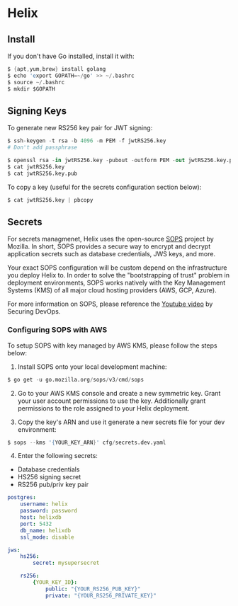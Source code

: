 # Helix


## Install

If you don't have Go installed, install it with:
```s
$ {apt,yum,brew} install golang
$ echo 'export GOPATH=~/go' >> ~/.bashrc
$ source ~/.bashrc
$ mkdir $GOPATH
```


## Signing Keys

To generate new RS256 key pair for JWT signing:
```s
$ ssh-keygen -t rsa -b 4096 -m PEM -f jwtRS256.key
# Don't add passphrase

$ openssl rsa -in jwtRS256.key -pubout -outform PEM -out jwtRS256.key.pub
$ cat jwtRS256.key 
$ cat jwtRS256.key.pub
```

To copy a key (useful for the secrets configuration section below):
```s
$ cat jwtRS256.key | pbcopy
```


## Secrets

For secrets managmenet, Helix uses the open-source [SOPS](https://github.com/mozilla/sops) project by Mozilla. In short, SOPS provides a secure way to encrypt and decrypt application secrets such as database credentials, JWS keys, and more.

Your exact SOPS configuration will be custom depend on the infrastructure you deploy Helix to. In order to solve the "bootstrapping of trust" problem in deployment environments, SOPS works natively with the Key Management Systems (KMS) of all major cloud hosting providers (AWS, GCP, Azure). 

For more information on SOPS, please reference the [Youtube video](https://www.youtube.com/watch?v=V2PRhxphH2w) by Securing DevOps.


### Configuring SOPS with AWS
To setup SOPS with key managed by AWS KMS, please follow the steps below:

1. Install SOPS onto your local development machine:
```s
$ go get -u go.mozilla.org/sops/v3/cmd/sops
```

2. Go to your AWS KMS console and create a new symmetric key. Grant your user account permissions to use the key. Additionally grant permissions to the role assigned to your Helix deployment.

3. Copy the key's ARN and use it generate a new secrets file for your dev environment:
```s
$ sops --kms '{YOUR_KEY_ARN}' cfg/secrets.dev.yaml
```

4. Enter the following secrets:
- Database credentials
- HS256 signing secret
- RS256 pub/priv key pair
```yaml
postgres:
    username: helix
    password: password
    host: helixdb
    port: 5432
    db_name: helixdb
    ssl_mode: disable

jws:
    hs256:
        secret: mysupersecret

    rs256:
        {YOUR_KEY_ID}: 
            public: "{YOUR_RS256_PUB_KEY}"
            private: "{YOUR_RS256_PRIVATE_KEY}"
```
